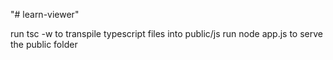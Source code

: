 "# learn-viewer" 

run tsc -w to transpile typescript files into public/js 
run node app.js to serve the public folder